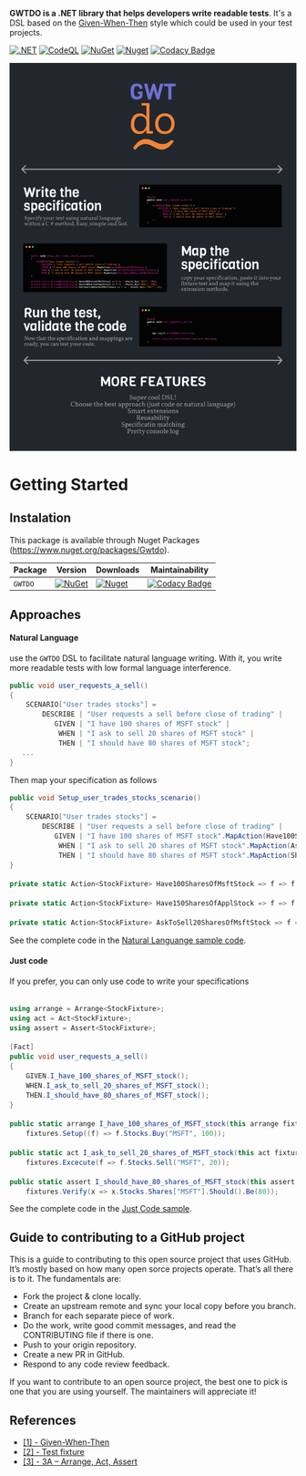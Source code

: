 **GWTDO is a .NET library that helps developers write readable tests**.
It's a DSL based on the [Given-When-Then](https://martinfowler.com/bliki/GivenWhenThen.html) style which could be used in your test projects.

[![.NET](https://github.com/8T4/gwtdo/actions/workflows/dotnet.yml/badge.svg)](https://github.com/8T4/gwtdo/actions/workflows/dotnet.yml)
[![CodeQL](https://github.com/8T4/gwtdo/actions/workflows/codeql-analysis.yml/badge.svg)](https://github.com/8T4/gwtdo/actions/workflows/codeql-analysis.yml)
[![NuGet](https://img.shields.io/nuget/v/Gwtdo.svg)](https://www.nuget.org/packages/Gwtdo) 
[![Nuget](https://img.shields.io/nuget/dt/Gwtdo.svg)](https://www.nuget.org/packages/Gwtdo) 
[![Codacy Badge](https://app.codacy.com/project/badge/Grade/51e1962835f24f65a3813d078061a9ef)](https://www.codacy.com/gh/8T4/gwtdo/dashboard?utm_source=github.com&amp;utm_medium=referral&amp;utm_content=8T4/gwtdo&amp;utm_campaign=Badge_Grade)
<p align="center" width="100%">
    <img src="https://raw.githubusercontent.com/8T4/gwtdo/main/doc/img/banner.png" />
</p>

# Getting Started

## Instalation
This package is available through Nuget Packages (https://www.nuget.org/packages/Gwtdo).

| Package |  Version | Downloads | Maintainability |
| ------- | ----- | ----- |----- |
| `GWTDO` | [![NuGet](https://img.shields.io/nuget/v/Gwtdo.svg)](https://www.nuget.org/packages/Gwtdo) | [![Nuget](https://img.shields.io/nuget/dt/Gwtdo.svg)](https://www.nuget.org/packages/Gwtdo) | [![Codacy Badge](https://app.codacy.com/project/badge/Grade/51e1962835f24f65a3813d078061a9ef)](https://www.codacy.com/gh/8T4/gwtdo/dashboard?utm_source=github.com&amp;utm_medium=referral&amp;utm_content=8T4/gwtdo&amp;utm_campaign=Badge_Grade) |

## Approaches

#### Natural Language
use the `GWTDO` DSL to facilitate natural language writing. With it, you write more readable tests with low formal language interference.

```c#
public void user_requests_a_sell()
{
    SCENARIO["User trades stocks"] =
        DESCRIBE | "User requests a sell before close of trading" |
           GIVEN | "I have 100 shares of MSFT stock" |
            WHEN | "I ask to sell 20 shares of MSFT stock" |
            THEN | "I should have 80 shares of MSFT stock";
   ...
}
```

Then map your specification as follows

```c#
public void Setup_user_trades_stocks_scenario()
{
    SCENARIO["User trades stocks"] =
        DESCRIBE | "User requests a sell before close of trading" |
           GIVEN | "I have 100 shares of MSFT stock".MapAction(Have100SharesOfMsftStock) |
            WHEN | "I ask to sell 20 shares of MSFT stock".MapAction(AskToSell20SharesOfMsftStock) |
            THEN | "I should have 80 shares of MSFT stock".MapAction(ShouldHave80SharesOfMsftStock);
}

private static Action<StockFixture> Have100SharesOfMsftStock => f => f.Stocks.Buy("MSFT", 100);

private static Action<StockFixture> Have150SharesOfApplStock => f => f.Stocks.Buy("APPL", 150);        

private static Action<StockFixture> AskToSell20SharesOfMsftStock => f => f.Stocks.Sell("MSFT", 20);

```
See the complete code in the [Natural Languange sample code](https://github.com/8T4/gwtdo/tree/main/src/Samples/Gwtdo.Sample.Test/NaturalLanguange).


#### Just code

If you prefer, you can only use code to write your specifications

```c#

using arrange = Arrange<StockFixture>;
using act = Act<StockFixture>;
using assert = Assert<StockFixture>;

[Fact]
public void user_requests_a_sell()
{
    GIVEN.I_have_100_shares_of_MSFT_stock();
    WHEN.I_ask_to_sell_20_shares_of_MSFT_stock();
    THEN.I_should_have_80_shares_of_MSFT_stock();
}

public static arrange I_have_100_shares_of_MSFT_stock(this arrange fixtures) =>
    fixtures.Setup((f) => f.Stocks.Buy("MSFT", 100));
    
public static act I_ask_to_sell_20_shares_of_MSFT_stock(this act fixtures) =>
    fixtures.Excecute(f => f.Stocks.Sell("MSFT", 20));
    
public static assert I_should_have_80_shares_of_MSFT_stock(this assert fixtures) =>
    fixtures.Verify(x => x.Stocks.Shares["MSFT"].Should().Be(80));    
```
        
See the complete code in the [Just Code sample](https://github.com/8T4/gwtdo/tree/main/src/Samples/Gwtdo.Sample.Test/JustCode).


## Guide to contributing to a GitHub project
This is a guide to contributing to this open source project that uses GitHub. It’s mostly based on how many open sorce projects operate. That’s all there is to it. The fundamentals are:

- Fork the project & clone locally.  
- Create an upstream remote and sync your local copy before you branch.  
- Branch for each separate piece of work.  
- Do the work, write good commit messages, and read the CONTRIBUTING file if there is one.  
- Push to your origin repository.  
- Create a new PR in GitHub.  
- Respond to any code review feedback.  

If you want to contribute to an open source project, the best one to pick is one that you are using yourself. The maintainers will appreciate it!

## References

- [[1] - Given-When-Then](https://martinfowler.com/bliki/GivenWhenThen.html)
- [[2] - Test fixture](https://en.wikipedia.org/wiki/Test_fixture)  
- [[3] - 3A – Arrange, Act, Assert](https://xp123.com/articles/3a-arrange-act-assert/)  
